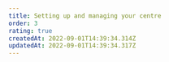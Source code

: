 ```yaml
---
title: Setting up and managing your centre
order: 3
rating: true
createdAt: 2022-09-01T14:39:34.314Z
updatedAt: 2022-09-01T14:39:34.317Z
---
```

